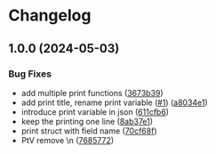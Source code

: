 # Changelog

## 1.0.0 (2024-05-03)


### Bug Fixes

* add multiple print functions ([3673b39](https://github.com/yosefsaputra/scratchgo/commit/3673b39f0067fa4090048b639082eee6af5b7805))
* add print title, rename print variable ([#1](https://github.com/yosefsaputra/scratchgo/issues/1)) ([a8034e1](https://github.com/yosefsaputra/scratchgo/commit/a8034e1e78a83db0f24c67c0c21e03e8b15ca95e))
* introduce print variable in json ([611cfb6](https://github.com/yosefsaputra/scratchgo/commit/611cfb6ace06e3198c3de52ea5a9933b03c935fa))
* keep the printing one line ([8ab37e1](https://github.com/yosefsaputra/scratchgo/commit/8ab37e118bf1804202a8079765a23a8e74d84fe2))
* print struct with field name ([70cf68f](https://github.com/yosefsaputra/scratchgo/commit/70cf68f605a507802d4422a07a01872a659d21ad))
* PtV remove \n ([7685772](https://github.com/yosefsaputra/scratchgo/commit/7685772ef38aaaff041a01cb512e00c174c8992e))
